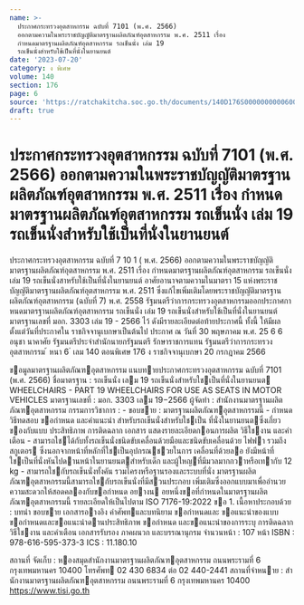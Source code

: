```yaml
---
name: >-
  ประกาศกระทรวงอุตสาหกรรม ฉบับที่ 7101 (พ.ศ. 2566)
  ออกตามความในพระราชบัญญัติมาตรฐานผลิตภัณฑ์อุตสาหกรรม พ.ศ. 2511 เรื่อง
  กำหนดมาตรฐานผลิตภัณฑ์อุตสาหกรรม รถเข็นนั่ง เล่ม 19
  รถเข็นนั่งสำหรับใช้เป็นที่นั่งในยานยนต์
date: '2023-07-20'
category: ง พิเศษ
volume: 140
section: 176
page: 6
source: 'https://ratchakitcha.soc.go.th/documents/140D176S0000000000600.pdf'
draft: true
---
```


# ประกาศกระทรวงอุตสาหกรรม ฉบับที่ 7101 (พ.ศ. 2566) ออกตามความในพระราชบัญญัติมาตรฐานผลิตภัณฑ์อุตสาหกรรม พ.ศ. 2511 เรื่อง กำหนดมาตรฐานผลิตภัณฑ์อุตสาหกรรม รถเข็นนั่ง เล่ม 19 รถเข็นนั่งสำหรับใช้เป็นที่นั่งในยานยนต์

ประกาศกระทรวงอุตสาหกรรม ฉบับที่ 7 10 1 ( พ.ศ. 2566) ออกตามความในพระราชบัญญัติมาตรฐานผลิตภัณฑ์อุตสาหกรรม พ.ศ. 2511 เรื่อง กำหนดมาตรฐานผลิตภัณฑ์อุตสาหกรรม รถเข็นนั่ง เล่ม 19 รถเข็นนั่งสาหรับใช้เป็นที่นั่งในยานยนต์ อาศัยอานาจตามความในมาตรา 15 แห่งพระราชบัญญัติมาตรฐานผลิตภัณฑ์อุตสาหกรรม พ.ศ. 2511 ซึ่งแก้ไขเพิ่มเติมโดยพระราชบัญญัติมาตรฐานผลิตภัณฑ์อุตสาหกรรม (ฉบับที่ 7) พ.ศ. 2558 รัฐมนตรีว่าการกระทรวงอุตสาหกรรมออกประกาศกาหนดมาตรฐานผลิตภัณฑ์อุตสาหกรรม รถเข็นนั่ง เล่ม 19 รถเข็นนั่งสำหรับใช้เป็นที่นั่งในยานยนต์ มาตรฐานเลขที่ มอก. 3303 เล่ม 19 - 2566 ไว้ ดังมีรายละเอียดต่อท้ายประกาศนี้ ทั้งนี้ ให้มีผลตั้งแต่วันที่ประกาศใน ราชกิจจานุเบกษาเป็นต้นไป ประกาศ ณ วันที่ 30 พฤษภาคม พ.ศ. 25 6 6 อนุชา นาคาศัย รัฐมนตรีประจำสำนักนายกรัฐมนตรี รักษาราชการแทน รัฐมนตรีว่าการกระทรวงอุตสาหกรรม ้ หนา 6 ่ เลม 140 ตอนพิเศษ 176 ง ราชกิจจานุเบกษา 20 กรกฎาคม 2566

ขอมูลมาตรฐานผลิตภัณฑอุตสาหกรรม แนบทายประกาศกระทรวงอุตสาหกรรม ฉบับที่ 7101 (พ.ศ. 2566) ชื่อมาตรฐาน : รถเข็นนั่ง เลม 19 รถเข็นนั่งสําหรับใชเป็นที่นั่งในยานยนต WHEELCHAIRS - PART 19 WHEELCHAIRS FOR USE AS SEATS IN MOTOR VEHICLES มาตรฐานเลขที่ : มอก. 3303 เลม 19−2566 ผู้จัดทํา : สํานักงานมาตรฐานผลิตภัณฑอุตสาหกรรม กรรมการวิชาการ : - ขอบขาย : มาตรฐานผลิตภัณฑอุตสาหกรรมนี้ - กําหนดวิธีทดสอบ ขอกําหนด และคําแนะนํา สําหรับรถเข็นนั่งสําหรับใชเป็น ที่นั่งในยานยนตซึ่งเกี่ยวของกับแบบ ประสิทธิภาพ การติดฉลาก เอกสาร แสดงรายละเอียดกอนการผลิต วิธีใชงาน และคําเตือน - สามารถใชได้กับทั้งรถเข็นนั่งชนิดขับเคลื่อนด้วยมือและชนิดขับเคลื่อนด้วย ไฟฟา รวมถึงสกูเตอร ซึ่งนอกจากหน้าที่หลักที่ใชเป็นอุปกรณชวยในการ เคลื่อนที่ด้วยลอ ยังมีหน้าที่ใชเป็นที่นั่งหันไปดานหน้าในยานยนตสําหรับเด็ก และผู้ใหญที่มีมวลมากกวาหรือเทากับ 12 kg - สามารถใชกับรถเข็นนั่งทั้งคัน รวมโครงหรือฐานรองและระบบที่นั่ง มาตรฐานผลิตภัณฑอุตสาหกรรมนี้สามารถใชกับรถเข็นนั่งที่มีสวนประกอบ เพิ่มเติมซึ่งออกแบบมาเพื่ออํานวยความสะดวกให้สอดคลองกับขอกําหนด อยางน อยหนึ่งขอที่กําหนดในมาตรฐานผลิตภัณฑอุตสาหกรรมนี้ รายละเอียดให้เป็นไปตาม ISO 7176-19:2022 ขอ 1. เนื้อหาประกอบด้วย : บทนํา ขอบขาย เอกสารอางอิง คําศัพทและบทนิยาม ขอกําหนดและ ขอแนะนําของแบบ ขอกําหนดและขอแนะนําดานประสิทธิภาพ ขอกําหนด และขอแนะนําของการระบุ การติดฉลาก วิธีใชงาน และคําเตือน เอกสารรับรอง ภาคผนวก และบรรณานุกรม จํานวนหน้า : 107 หน้า ISBN : 978-616-595-373-3 ICS : 11.180.10

สถานที่ จัดเก็บ : หองสมุดสํานักงานมาตรฐานผลิตภัณฑอุตสาหกรรม ถนนพระรามที่ 6 กรุงเทพมหานคร 10400 โทรศัพท 02 430 6834 ต่อ 02 440-2441 สถานที่จําหนาย : สํานักงานมาตรฐานผลิตภัณฑอุตสาหกรรม ถนนพระรามที่ 6 กรุงเทพมหานคร 10400 https://www.tisi.go.th

